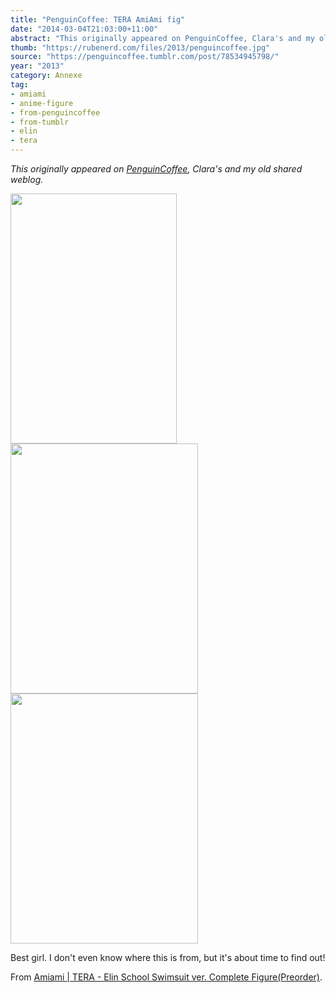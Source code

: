 ```yaml
---
title: "PenguinCoffee: TERA AmiAmi fig"
date: "2014-03-04T21:03:00+11:00"
abstract: "This originally appeared on PenguinCoffee, Clara's and my old shared weblog."
thumb: "https://rubenerd.com/files/2013/penguincoffee.jpg"
source: "https://penguincoffee.tumblr.com/post/78534945798/"
year: "2013"
category: Annexe
tag:
- amiami
- anime-figure
- from-penguincoffee
- from-tumblr
- elin
- tera
---
```

*This originally appeared on [PenguinCoffee](https://rubenerd.com/tag/from-penguincoffee/), Clara's and my old shared weblog.*

<img src="https://rubenerd.com/files/museum/penguincoffee-78534945798_0@1x.jpg" alt="" style="width:266px; height:400px;" srcset="https://rubenerd.com/files/museum/penguincoffee-78534945798_0@1x.jpg 1x, https://rubenerd.com/files/museum/penguincoffee-78534945798_0@2x.jpg 2x" />

<img src="https://rubenerd.com/files/museum/penguincoffee-78534945798_1@1x.jpg" alt="" style="width:300px; height:400px;" srcset="https://rubenerd.com/files/museum/penguincoffee-78534945798_1@1x.jpg 1x, https://rubenerd.com/files/museum/penguincoffee-78534945798_1@2x.jpg 2x" />

<img src="https://rubenerd.com/files/museum/penguincoffee-78534945798_2@1x.jpg" alt="" style="width:300px; height:400px;" srcset="https://rubenerd.com/files/museum/penguincoffee-78534945798_2@1x.jpg 1x, https://rubenerd.com/files/museum/penguincoffee-78534945798_2@2x.jpg 2x" />

Best girl. I don't even know where this is from, but it's about time to find out!

From <a href="http://www.amiami.com/top/detail/detail?gcode=FIGURE-004975&amp;page=top" title="Amiami | TERA - Elin School Swimsuit ver. Complete Figure(Preorder)">Amiami | TERA - Elin School Swimsuit ver. Complete Figure(Preorder)</a>. 

